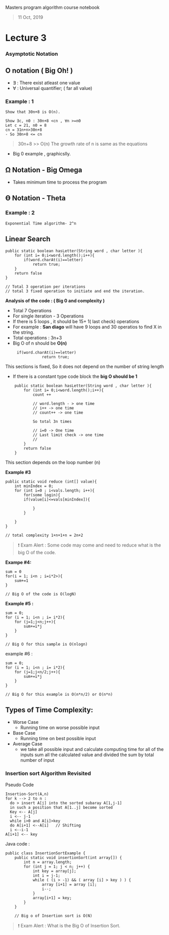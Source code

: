 Masters program algorithm course notebook

> 11 Oct, 2019

# Lecture 3
### Asymptotic Notation
## O notation ( Big Oh! )

-  ∃  : There exist atleast one value 
- ∀ : Universal quantifier;  ( far all value)

### **Example : 1** 
    Show that 30n+8 is O(n).

    Show ∃c, n0 : 30n+8 <cn , ∀n >=n0
    Let c = 21, n0 = 8
    cn = 31n+n>30n+8
    - So 30n+8 <= cn

> 30n+8 >> O(n)  The growth rate of n is same as the equations

- Big 0 example , graphicslly. 




## Ω Notation - Big Omega
- Takes minimum time to process the program 
## ϴ Notation - Theta 


### **Example : 2**
    Exponential Time algorithm- 2^n


## Linear Search

    public static boolean hasLetter(String word , char letter ){
        for (int i= 0;i<word.length();i++){  
            if(word.charAt(i)==letter)
                return true;
        }
        return false
    }

    // Total 3 operation per iterations
    // total 3 fixed operation to initiate and end the iteration.

**Analysis of the code : ( Big 0 and complexity )**
- Total 7 Operations
- For single iteration - 3 Operations 
- If there is 5 loops , it should be 15+ 1( last check) operations
- For example : **San diago** will have 9 loops and 30 operatios to find X in the string.
- Total operations : 3n+3
- Big O of n should be **O(n)**


```
     if(word.charAt(i)==letter)
                return true;
```
This sections is fixed, So it does not depend on the number of string length
 - If there is a constant type code block the **big O should be 1**

```
    public static boolean hasLetter(String word , char letter ){
        for (int i= 0;i<word.length();i++){  
            count ++ 

            // word.length - > one time
            // i++ -> one time
            // count++ -> one time

            So total 3n times

            // i=0 -> One time
            // Last limit check -> one time
            // 
        }
        return false
    }
```

This section depends on the loop number (n)


**Example #3**

```
public static void reduce (int[] value){
    int minIndex = 0;
    for (int i=0 ; i<vals.length; i++){
        for(some login){
        if(value[i]<=vals[minIndex]){
        
            }
        }

    }
}

// total complexity 1+n+1+n = 2n+2
```

> :exclamation: Exam Alert : Some code may come and need to reduce what is the big O of the code. 


**Exampe #4:**

    sum = 0
    for(i = 1; i<n ; i=i*2>){
        sum+=1
    }
    
    // Big O of the code is O(logN)

**Example #5 :**

    sum = 0;
    for (i = 1; i<n ; i= i*2){
        for (j=1;j<n;j++){
            sum+=i*j
        }
    }

    // Big O for this sample is O(nlogn)

example #6 : 

    sum = 0;
    for (i = 1; i<n ; i= i*2){
        for (j=1;j<n/2;j++){
            sum+=i*j
        }
    }

    // Big O for this example is O(n*n/2) or O(n*n)




## Types of Time Complexity: 
 - Worse Case
    - Running time on worse possible input 
 - Base Case
    - Running time on best possible input 
 - Average Case 
    - we take all possible input and calculate computing time for all of the inputs sum all the calculated value and divided the sum by total number of input


### **Insertion sort Algorithm Revisited**

Pseudo Code
```
Insertion-Sort(A,n) 
for k --> 2 to n :
  do > insert A[j] into the sorted subaray A[1,j-1]
  in such a position that A[1..j] become sorted 
  Key <-- A[j]
  i <-- j-1
  while i>0 and A[i]>key
  do A[i+1] <--A[i]   // Shifting
  i <--i-1
A[i+1] <-- key
```


Java code : 

```
public class InsertionSortExample {  
    public static void insertionSort(int array[]) {  
        int n = array.length;  
        for (int j = 1; j < n; j++) {  
            int key = array[j];  
            int i = j-1;  
            while ( (i > -1) && ( array [i] > key ) ) {  
                array [i+1] = array [i];  
                i--;  
            }  
            array[i+1] = key;  
        }  
    }  

    // Big o of Insertion sort is O(N)
```


> :exclamation: Exam Alert : What is the Big O of Insertion Sort.
